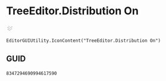 # TreeEditor.Distribution On
![](/img/TreeEditor.Distribution%20On.png)

``` CSharp
EditorGUIUtility.IconContent("TreeEditor.Distribution On")
```
## GUID
```
8347294690994617590
```
